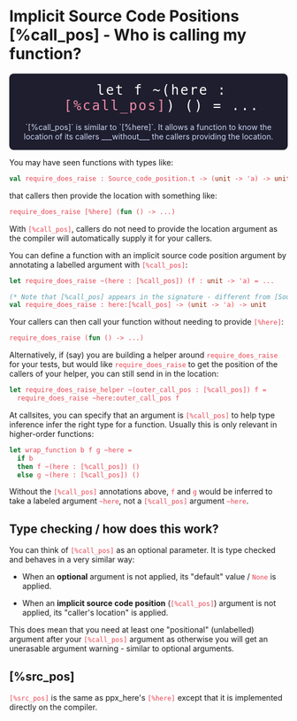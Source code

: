 # Implicit Source Code Positions [%call_pos] - Who is calling my function?

<div class="hbox">
  <div class="title">
let f ~(here : <span class="red">[%call_pos]</span>) () = ...
  </div>
  <div class="subbox">
`[%call_pos]` is similar to `[%here]`. It allows a function to know the location of its
callers ___without___ the callers providing the location.
  </div>
</div>

You may have seen functions with types like:

```ocaml
val require_does_raise : Source_code_position.t -> (unit -> 'a) -> unit
```

that callers then provide the location with something like:

```ocaml
require_does_raise [%here] (fun () -> ...)
```

With `[%call_pos]`, callers do not need to provide the location argument as the compiler
will automatically supply it for your callers.

You can define a function with an implicit source code position argument by annotating
a labelled argument with `[%call_pos]`:

```ocaml
let require_does_raise ~(here : [%call_pos]) (f : unit -> 'a) = ...

(* Note that [%call_pos] appears in the signature - different from [Source_code_position.t] *)
val require_does_raise : here:[%call_pos] -> (unit -> 'a) -> unit
```

Your callers can then call your function without needing to provide `[%here]`:

```ocaml
require_does_raise (fun () -> ...)
```

Alternatively, if (say) you are building a helper around `require_does_raise` for your tests,
but would like `require_does_raise` to get the position of the callers of your helper, you
can still send in in the location:

```ocaml
let require_does_raise_helper ~(outer_call_pos : [%call_pos]) f =
  require_does_raise ~here:outer_call_pos f
```

At callsites, you can specify that an argument is `[%call_pos]` to help type inference
infer the right type for a function. Usually this is only relevant in higher-order
functions:

```ocaml
let wrap_function b f g ~here =
  if b
  then f ~(here : [%call_pos]) ()
  else g ~(here : [%call_pos]) ()
```

Without the `[%call_pos]` annotations above, `f` and `g` would be inferred to take a labeled
argument `~here`, not a `[%call_pos]` argument `~here`.

Type checking / how does this work?
-----------------------------------
You can think of `[%call_pos]` as an optional parameter. It is type checked and behaves in
a very similar way:

- When an __optional__ argument is not applied, its "default" value / `None` is applied.

- When an __implicit source code position__ (`[%call_pos]`) argument is not applied, its
  "caller's location" is applied.

This does mean that you need at least one "positional" (unlabelled) argument after your `[%call_pos]`
argument as otherwise you will get an unerasable argument warning - similar to optional
arguments.

[%src_pos]
----------
`[%src_pos]` is the same as ppx_here's `[%here]` except that it is implemented directly on
the compiler.

<style>
.title {
  text-align: center;
  font-family: sans-serif;
  font-size: 1.5rem;
  letter-spacing: 0.15rem;
  color: #fff;
  margin-left: 3rem; 
  font-family: monospace;
}

.hbox {
  display: flex;
  flex-direction: column;
  justify-content: center;
  align-items: center;
  border-radius: 8px;
  margin-top: 1rem;
  gap: 1rem;
  color: #cdd6f4;
  background-color: #1e1e2e;
  padding: 1rem;
}

.hbox code {
  color: #f38ba8;
}

code {
  color: #e64553;
}

pre {
  border-radius: 8px;
  background-color: #1e1e2e;
}

.hbox p {
  margin: 0;
}

.subbox {
  text-wrap: balance;
  text-align: center;
}

.red {
  color: #f38ba8;
}
</style>
